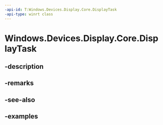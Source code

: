 ```yaml
---
-api-id: T:Windows.Devices.Display.Core.DisplayTask
-api-type: winrt class
---
```


<!-- Class syntax.
public class DisplayTask 
-->

# Windows.Devices.Display.Core.DisplayTask

## -description

## -remarks

## -see-also

## -examples

